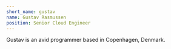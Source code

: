 ```yaml
---
short_name: gustav
name: Gustav Rasmussen
position: Senior Cloud Engineer
---
```

Gustav is an avid programmer based in Copenhagen, Denmark.